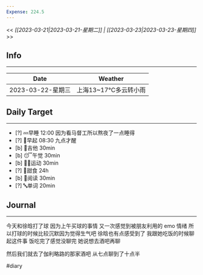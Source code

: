 ```yaml
---
Expense: 224.5
---
```


<< *[[2023-03-21|2023-03-21-星期二]] | [[2023-03-23|2023-03-23-星期四]]* >>

## Info
***
| Date        | Weather      | 
| ----------- | ------------ |
| 2023-03-22-星期三 | 上海13~17℃多云转小雨 |


## Daily Target 
***
- [?] 💤早睡   12:00 因为看马督工所以熬夜了一点睡得
- [?] 🌅早起    08:30 九点才醒
- [b] 🎵吉他    30min
- [b] 😴午觉    30min
- [b] 🏃‍♀️运动    30min
- [?] 🚫甜食    24h
- [b] 📖阅读    30min
- [?] 🔤单词    20min    


##  Journal
***

今天和徐晗打了球
因为上午买球的事情
又一次感觉到被朋友利用的 emo 情绪
所以打球的时候比较沉默因为觉得生气吧
徐晗也有点感受到了
我跟她吃饭的时候聊起这件事
饭吃完了感觉没聊完
她说想去酒吧再聊

然后我们就去了伽利略路的那家酒吧
从七点聊到了十点半



#diary